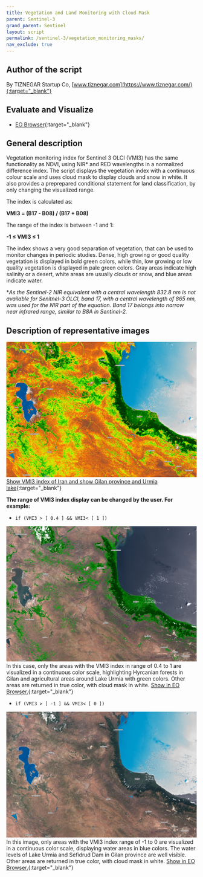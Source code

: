 ```yaml
---
title: Vegetation and Land Monitoring with Cloud Mask
parent: Sentinel-3
grand_parent: Sentinel
layout: script
permalink: /sentinel-3/vegetation_monitoring_masks/
nav_exclude: true
---
```



## Author of the script
By TIZNEGAR Startup Co, 
[www.tiznegar.com](https://www.tiznegar.com/){:target="_blank"}

## Evaluate and Visualize

- [EO Browser](https://sentinelshare.page.link/xRUA){:target="_blank"}

## General description
Vegetation monitoring index for Sentinel 3 OLCI (VMI3) has the same functionality as NDVI, using NIR* and RED wavelengths in a normalized difference index. The script displays the vegetation index with a continuous colour scale and uses cloud mask to display clouds and snow in white. It also provides a preprepared conditional statement for land classification, by only changing the visualized range. 

The index is calculated as:

**VMI3 = (B17 - B08) / (B17 + B08)**

The range of the index is between -1 and 1: 

**-1 ≤ VMI3 ≤ 1**

The index shows a very good separation of vegetation, that can be used to monitor changes in periodic studies. Dense, high growing or good quality vegetation is displayed in bold green colors, while thin, low growing or low quality vegetation is displayed in pale green colors. Gray areas indicate high salinity or a desert, white areas are usually clouds or snow, and blue areas indicate water.

*_As the Sentinel-2 NIR equivalent with a central wavelength 832.8 nm is not available for Senitnel-3 OLCI, band 17, with a central wavelength of 865 nm, was used for the NIR part of the equation. Band 17 belongs into narrow near infrared range, similar to B8A in Sentinel-2._

## Description of representative images

![A1](fig/fig1.jpg)
[Show VMI3 index of Iran and show Gilan province and Urmia lake](https://sentinelshare.page.link/xRUA){:target="_blank"}

**The range of VMI3 index display can be changed by the user. For example:**

- `if (VMI3 > [ 0.4 ] && VMI3< [ 1 ])`

![A2](fig/fig2.jpg)
In this case, only the areas with the VMI3 index in range of 0.4 to 1 are visualized in a continuous color scale, highlighting Hyrcanian forests in Gilan and agricultural areas around Lake Urmia with green colors. Other areas are returned in true color, with cloud mask in white. [Show in EO Browser.](https://sentinelshare.page.link/9crw){:target="_blank"}

- `if (VMI3 > [ -1 ] && VMI3< [ 0 ])`

![A3](fig/fig3.jpg)
In this image, only areas with the VMI3 index range of -1 to 0 are visualized in a continuous color scale, displaying water areas in blue colors. The water levels of Lake Urmia and Sefidrud Dam in Gilan province are well visible. Other areas are returned in true color, with cloud mask in white. [Show in EO Browser.](https://sentinelshare.page.link/Hbcn){:target="_blank"}


